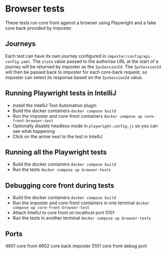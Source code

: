 # Browser tests

These tests run core front against a browser using Playwright and a fake core back provided by imposter.

## Journeys
Each test can have its own journey configured in `imposter/config/api-config.yaml`. The `state` value passed to the authorise URL at the start of a journey will be returned by imposter as the `IpvSessionId`. The `IpvSessionId` will then be passed back to imposter for each core-back request, so imposter can select its response based on the `IpvSessionId` value.

## Running Playwright tests in IntelliJ
- Install the IntelliJ Test Automation plugin
- Build the docker containers `docker compose build`
- Run the imposter and core-front containers `docker compose up core-front-browser-test`
- Optionally disable headless mode in `playwright.config.js` so you can see what happening
- Click on the arrow next to the test in IntelliJ

## Running all the Playwright tests
- Build the docker containers `docker compose build`
- Run the tests `docker compose up browser-tests`

## Debugging core front during tests
- Build the docker containers `docker compose build`
- Run the imposter and core-front containers in one terminal `docker compose up core-front-browser-test`
- Attach IntelliJ to core front on localhost port 5101
- Run the tests in another terminal `docker compose up browser-tests`

## Ports
4601 core front
4602 core back imposter
5101 core front debug port

